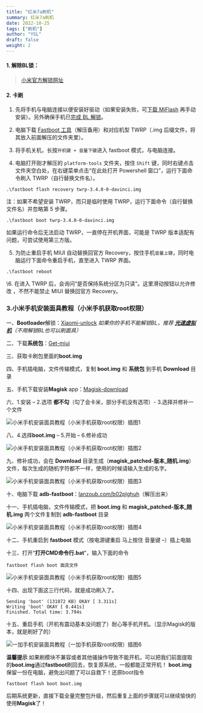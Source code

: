 ```yaml
---
title: "红米7a刷机"
summary: 红米7a刷机
date: 2022-10-25
tags: ["刷机"]
author: "YSL"
draft: false
weight: 2
---
```

#### 1. 解除BL锁：

> [小米官方解锁网址](https://www.miui.com/unlock/index.html)

#### 2. 卡刷
1. 先将手机与电脑连接以便安装好驱动（如果安装失败，可[下载 MiFlash](https://onfix.cn/course/3370) 再手动安装）。另外确保手机已[完成 BL 解锁](https://onfix.cn/course/318)。

2. 电脑下载 [Fastboot 工具](https://dl.google.com/android/repository/platform-tools-latest-windows.zip)（解压备用）和对应机型 TWRP（.img 后缀文件，将其放入前面解压的文件夹里）。

3. 将手机关机，长按`开机键 + 音量下键`进入 fastboot 模式，与电脑连接。

4. 电脑打开刚才解压的 `platform-tools` 文件夹，按住 `Shift` 键，同时右键点击文件夹空白处，在右键菜单点击“在此处打开 Powershell 窗口”，运行下面命令刷入 TWRP（自行替换文件名）。

```
.\fastboot flash recovery twrp-3.4.0-0-davinci.img
```

注：如果不希望安装 TWRP，而只是临时使用 TWRP，运行下面命令（自行替换文件名）并忽略第 5 步骤。

```
.\fastboot boot twrp-3.4.0-0-davinci.img
```

如果运行命令后无法启动 TWRP，一直停在开机界面，可能是 TWRP 版本适配有问题，可尝试使用第三方版。

5. 为防止重启手机 MIUI 自动替换回官方 Recovery，按住手机`音量上键`，同时电脑运行下面命令重启手机，直至进入 TWRP 界面。

```
.\fastboot reboot
```

\6. 在进入 TWRP 后，会询问“是否保持系统分区为只读”。这里滑动按钮以允许修改 ，不然不能禁止 MIUI 替换回官方 Recovery。

### 3.小米手机安装面具教程（小米手机获取root权限）

一、**Bootloader**解锁：[Xiaomi-unlock](https://magiskcn.com/xiaomi-unlock)
*如果你的手机不能解锁BL，推荐 **[光速虚拟机](https://magiskcn.com/gsxnj)**（不用解锁BL也可以刷面具）*

二、下载**系统包**：[Get-miui](https://magiskcn.com/get-miui)

三、获取卡刷包里面的**boot.img**

四、手机插电脑，文件传输模式，复制 **boot.img** 和 **系统包** 到手机 **Download** 目录

五、手机下载安装**Magisk** app：[Magisk-download](https://magiskcn.com/magisk-download)

六、1.安装 – 2.选项 **都不勾**（勾了会卡米，部分手机没有选项）- 3.选择并修补一个文件

![小米手机安装面具教程（小米手机获取root权限）插图1](https://cdn.magiskcn.com/wp-content/uploads/2022/10/b28ab019905a06c.jpg)

八、4.选择**boot.img** – 5.开始 – 6.修补成功

![小米手机安装面具教程（小米手机获取root权限）插图2](https://cdn.magiskcn.com/wp-content/uploads/2022/10/62e87cc6a4c449c.jpg)

九、修补成功，会在 **Download** 目录生成（**magisk_patched-版本_随机.img**）文件，每次生成的随机字符都不一样，使用的时候请输入生成的名字。

![小米手机安装面具教程（小米手机获取root权限）插图3](https://cdn.magiskcn.com/wp-content/uploads/2022/10/2b1a401fc325688.jpg)

十、电脑下载 **adb-fastboot**：[lanzoub.com/b02plghuh](https://mrzzoxo.lanzoub.com/b02plghuh)（解压出来）

十一、手机插电脑，文件传输模式，把 **boot.img** 和 **magisk_patched-版本_随机.img** 两个文件复制到 **adb-fastboot** 目录

![小米手机安装面具教程（小米手机获取root权限）插图4](https://cdn.magiskcn.com/wp-content/uploads/2022/10/719dad44664d97f.png)

十二、手机重启到 **fastboot** 模式（按电源键重启 马上按住 音量键 –）插上电脑

十三、打开“**打开CMD命令行.bat**”，输入下面的命令

```
fastboot flash boot 面具文件
```

![小米手机安装面具教程（小米手机获取root权限）插图5](https://cdn.magiskcn.com/wp-content/uploads/2022/10/b24b3a4ad098f4d.png)

十四、出现下面这三行代码，就是成功刷入了。

```
Sending 'boot' (131072 KB) OKAY [ 3.311s]
Writing 'boot' OKAY [ 0.441s]
Finished. Total time: 3.794s
```

十五、重启手机（开机有震动基本没问题了）耐心等手机开机。（显示Magisk的版本，就是刷好了的）

![一加手机安装面具教程（一加手机获取root权限）插图6](https://cdn.magiskcn.com/wp-content/uploads/2022/10/ff07a7a245f3d87.jpg)

**温馨提示**
如果刷模块不兼容或者其他骚操作导致不能开机，可以把我们前面提取的**boot.img**通过**fastboot**刷回去，恢复原系统，一般都能正常开机！
**boot.img**保留一份在电脑，避免出问题了可以自救下！还原boot指令

```
fastboot flash boot boot.img
```

后期系统更新，直接下载全量完整包升级，然后重复上面的步骤就可以继续愉快的使用**Magisk**了！
